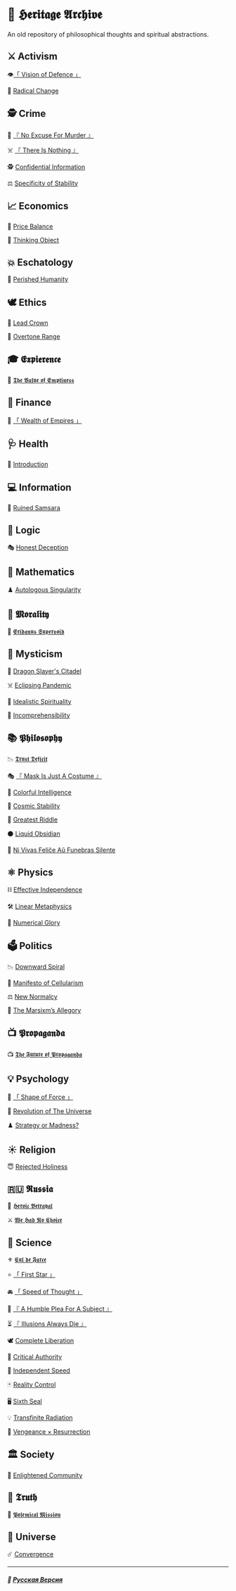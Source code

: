 # 📁 𝕳𝖊𝖗𝖎𝖙𝖆𝖌𝖊 𝕬𝖗𝖈𝖍𝖎𝖛𝖊
<p align="justify">An old repository of philosophical thoughts and spiritual abstractions.</p>

## ⚔️ Activism

👁️[「 Vision of Defence 」](vision_of_defence.md)

🦸 [Radical Change](true_heroism.md)
## 🕵️ Crime
🔪 [『 No Excuse For Murder 』](murder.md)

☠️ [『 There Is Nothing 』](there_is_nothing.md)

🕵️ [Confidential Information](confidential.md)

⚖️ [Specificity of Stability](specificity-stability.md)
## 📈 Economics
🔖 [Price Balance](price_balance.md)

🧠 [Thinking Object](thinking_object.md)
## 💥 Eschatology
🥀 [Perished Humanity](perished_humanity.md)
## 🕊️ Ethics
👑 [Lead Crown](leadcrown.md)

🏬 [Overtone Range](overtone_range.md)
## 🎓 𝕰𝖝𝖕𝖎𝖊𝖗𝖊𝖓𝖈𝖊
🌃 [𝕿𝖍𝖊 𝖁𝖆𝖑𝖚𝖊 𝖔𝖋 𝕰𝖒𝖕𝖙𝖎𝖓𝖊𝖘𝖘](general/experience/experience/the_value_of_emptiness/english.md)
## 💸 Finance
👑 [「 Wealth of Empires 」](wealth_of_empires.md)
## 🩺 Health
🥀 [Introduction](introduction.md)
## 💻 Information
🔱 [Ruined Samsara](samsara.md) 
## 🦉 Logic
🎭 [Honest Deception](deception.md)
## 📐 Mathematics
♟️ [Autologous Singularity](autologous.md)
## 🙏 𝕸𝖔𝖗𝖆𝖑𝖎𝖙𝖞
🌌 [𝕰𝖗𝖎𝖉𝖆𝖓𝖚𝖘 𝕾𝖚𝖕𝖊𝖗𝖛𝖔𝖎𝖉](general/morality/faith/eridanus_supervoid/english.md)
## 🔮 Mysticism
🐉 [Dragon Slayer's Citadel](dragon_citadel.md)

☠️ [Eclipsing Pandemic](redplague.md)

🔮 [Idealistic Spirituality](mirage.md)

🔮 [Incomprehensibility](incomprehensibility.md)
## 📚 𝕻𝖍𝖎𝖑𝖔𝖘𝖔𝖕𝖍𝖞
📉 [𝕿𝖗𝖚𝖘𝖙 𝕯𝖊𝖋𝖎𝖈𝖎𝖙](general/philosophy/political_science/trust_deficit/english.md)

🎭 [『 Mask Is Just A Costume 』](costume.md)

🎨 [Colorful Intelligence](colorful.md)

🌌 [Cosmic Stability](stability.md)

👻 [Greatest Riddle](greatest_riddle.md)

⚫️ [Liquid Obsidian](obsidian.md)

👥 [Ni Vivas Feliĉe Aŭ Funebras Silente](felice.md)

## ⚛️ Physics
⛓️ [Effective Independence](independence.md)

🛠️ [Linear Metaphysics](linearity.md)

🧮 [Numerical Glory](numericalglory.md)
## 🗳️ Politics
📉 [Downward Spiral](downward_spiral.md)

🦠 [Manifesto of Cellularism](cellularism.md)

⚖️ [New Normalcy](normal.md) 

🧙 [The Marsixm’s Allegory](harry_potter.md)

## 📺 𝕻𝖗𝖔𝖕𝖆𝖌𝖆𝖓𝖉𝖆
📺 [𝕿𝖍𝖊 𝕱𝖚𝖙𝖚𝖗𝖊 𝖔𝖋 𝕻𝖗𝖔𝖕𝖆𝖌𝖆𝖓𝖉𝖆](general/propaganda/propaganda/the_future_of_propaganda/english.md)

## 💡 Psychology
👊 [「 Shape of Force 」](shape_of_force.md)

🌌 [Revolution of The Universe](universal_revolution.md)

♟️ [Strategy or Madness?](illuminati.md)
## ☀️ Religion
😇 [Rejected Holiness](holiness.md)

## 🇷🇺 𝕽𝖚𝖘𝖘𝖎𝖆
🌹 [𝕳𝖊𝖗𝖔𝖎𝖈 𝕭𝖊𝖙𝖗𝖆𝖞𝖆𝖑](general/russia/vladimir_lenin/heroic_betrayal/english.md)

⚔️ [𝖂𝖊 𝕳𝖆𝖉 𝕹𝖔 𝕮𝖍𝖔𝖎𝖈𝖊](general/russia/joseph_stalin/we_had_no_choice/english.md)

## 🔬 Science
⚜️ [𝕮𝖚𝖑 𝖉𝖊 𝕱𝖆𝖗𝖈𝖊](cul_de_farce.md)

⭐ [「 First Star 」](first_star.md)

🚘️ [「 Speed of Thought 」](speed_of_thought.md)

🙏 [『 A Humble Plea For A Subject 』](humble.md)

⏳ [『 Illusions Always Die 』](illusions.md)

🕊️ [Complete Liberation](liberation.md)

📖 [Critical Authority](criticism.md)

🏃 [Independent Speed](acceleration.md)

🃏 [Reality Control](reality_control.md)

🖥️ [Sixth Seal](sixth_seal.md)

💡 [Transfinite Radiation](radiation.md)

🧙 [Vengeance × Resurrection](coronzon.md)
## 🏛️ Society
🌾 [Enlightened Community](communalism.md)
## 🧿 𝕿𝖗𝖚𝖙𝖍
💬 [𝕻𝖔𝖑𝖊𝖒𝖎𝖈𝖆𝖑 𝕸𝖎𝖘𝖘𝖎𝖔𝖓](general/truth/truth/polemical_mission/english.md)
## 🌌 Universe
☄️ [Convergence](convergence.md)

***

##### 🌻 [Русская Версия](index-old-2.md)
